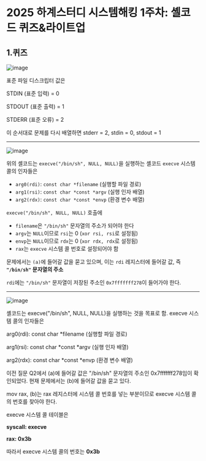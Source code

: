 2025 하계스터디 시스템해킹 1주차: 셸코드 퀴즈&라이트업
==========================================

1.퀴즈
-----------------

![image](https://github.com/user-attachments/assets/ab5c60fd-db14-4f04-8fb3-edf34d1ff64c)


표준 파일 디스크립터 값은

STDIN (표준 입력) = 0

STDOUT (표준 출력) = 1

STDERR (표준 오류) = 2

이 순서대로 문제를 다시 배열하면 stderr = 2, stdin = 0, stdout = 1

---------------------------

![image](https://github.com/user-attachments/assets/8db17603-41e6-4362-9cfe-4df2269788e3)

위의 셸코드는 `execve("/bin/sh", NULL, NULL)`을 실행하는 셸코드
`execve` 시스템 콜의 인자들은

  * `arg0(rdi)`: `const char *filename` (실행할 파일 경로)
  * `arg1(rsi)`: `const char *const *argv` (실행 인자 배열)
  * `arg2(rdx)`: `const char *const *envp` (환경 변수 배열)

`execve("/bin/sh", NULL, NULL)` 호출에

  * `filename`은 `"/bin/sh"` 문자열의 주소가 되어야 한다
  * `argv`는 `NULL`이므로 `rsi`는 0 (`xor rsi, rsi`로 설정됨)
  * `envp`는 `NULL`이므로 `rdx`는 0 (`xor rdx, rdx`로 설정됨)
  * `rax`는 `execve` 시스템 콜 번호로 설정되어야 함

문제에서는 `(a)`에 들어갈 값을 묻고 있으며, 이는 `rdi` 레지스터에 들어갈 값, 즉 **`"/bin/sh"` 문자열의 주소**

 `rdi`에는 `"/bin/sh"` 문자열이 저장된 주소인 `0x7fffffff278`이 들어가야 한다.

 ------------------------------

 ![image](https://github.com/user-attachments/assets/489e73bd-452d-4456-9152-445b7073f207)

셸코드는 execve("/bin/sh", NULL, NULL)을 실행하는 것을 목표로 함. 
execve 시스템 콜의 인자들은 

arg0(rdi): const char *filename (실행할 파일 경로)

arg1(rsi): const char *const *argv (실행 인자 배열)

arg2(rdx): const char *const *envp (환경 변수 배열)

이전 질문 Q2에서 (a)에 들어갈 값은 "/bin/sh" 문자열의 주소인 0x7fffffff278임이 확인되었다. 
현재 문제에서는 (b)에 들어갈 값을 묻고 있다.

mov rax, (b)는 rax 레지스터에 시스템 콜 번호를 넣는 부분이므로 execve 시스템 콜의 번호를 찾아야 한다.

execve 시스템 콜 테이블은

**syscall: execve**

**rax: 0x3b**

따라서 execve 시스템 콜의 번호는 **0x3b**


